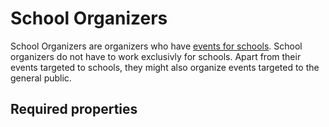 # School Organizers

School Organizers are organizers who have [events for schools](../events/create-school.md). School organizers do not have to work exclusivly for schools.
Apart from their events targeted to schools, they might also organize events targeted to the general public.

## Required properties
